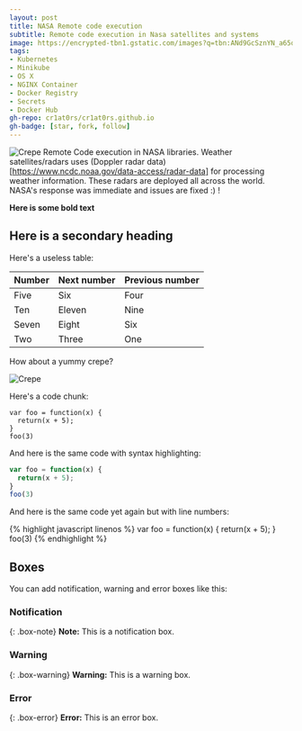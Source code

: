 ```yaml
---
layout: post
title: NASA Remote code execution
subtitle: Remote code execution in Nasa satellites and systems
image: https://encrypted-tbn1.gstatic.com/images?q=tbn:ANd9GcSznYN_a65qO0L4mqFU3FUM4amxZMEDrI5zYY2PmYXonWM1g8br
tags:
- Kubernetes
- Minikube
- OS X
- NGINX Container
- Docker Registry
- Secrets
- Docker Hub
gh-repo: cr1at0rs/cr1at0rs.github.io
gh-badge: [star, fork, follow]
---
```

![Crepe](https://upload.wikimedia.org/wikipedia/commons/thumb/e/e5/NASA_logo.svg/200px-NASA_logo.svg.png)
Remote Code execution in NASA libraries. Weather satellites/radars uses (Doppler radar data)[https://www.ncdc.noaa.gov/data-access/radar-data] for processing weather information. These radars are deployed all across the world. NASA's response was immediate and issues are fixed :) !


**Here is some bold text**

## Here is a secondary heading

Here's a useless table:

| Number | Next number | Previous number |
| :------ |:--- | :--- |
| Five | Six | Four |
| Ten | Eleven | Nine |
| Seven | Eight | Six |
| Two | Three | One |


How about a yummy crepe?

![Crepe](http://s3-media3.fl.yelpcdn.com/bphoto/cQ1Yoa75m2yUFFbY2xwuqw/348s.jpg)

Here's a code chunk:

~~~
var foo = function(x) {
  return(x + 5);
}
foo(3)
~~~

And here is the same code with syntax highlighting:

```javascript
var foo = function(x) {
  return(x + 5);
}
foo(3)
```

And here is the same code yet again but with line numbers:

{% highlight javascript linenos %}
var foo = function(x) {
  return(x + 5);
}
foo(3)
{% endhighlight %}

## Boxes
You can add notification, warning and error boxes like this:

### Notification

{: .box-note}
**Note:** This is a notification box.

### Warning

{: .box-warning}
**Warning:** This is a warning box.

### Error

{: .box-error}
**Error:** This is an error box.
